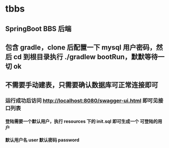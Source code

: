 # tbbs
## SpringBoot BBS 后端

## 包含 gradle，clone 后配置一下 mysql 用户密码，然后 cd 到根目录执行 ./gradlew bootRun，默默等待一切 ok

## 不需要手动建表，只需要确认数据库可正常连接即可

### 运行成功后访问 [http://localhost:8080/swagger-ui.html](http://localhost:8080/swagger-ui.html) 即可见接口列表

#### 登陆需要一个默认用户，执行 resources 下的 init.sql 即可生成一个 可登陆的用户
#### 默认用户名 user 默认密码 password